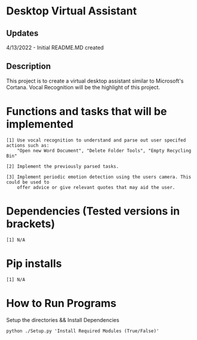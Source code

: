 # Desktop Virtual Assistant
    
## Updates
  4/13/2022 - Initial README.MD created

## Description
This project is to create a virtual desktop assistant similar to Microsoft's Cortana.
Vocal Recognition will be the highlight of this project.

# Functions and tasks that will be implemented
    [1] Use vocal recognition to understand and parse out user specifed actions such as:
        "Open new Word Document", "Delete Folder Tools", "Empty Recycling Bin"
      
    [2] Implement the previously parsed tasks.
    
    [3] Implement periodic emotion detection using the users camera. This could be used to
        offer advice or give relevant quotes that may aid the user.
    
# Dependencies (Tested versions in brackets)
    [1] N/A

# Pip installs
    [1] N/A

# How to Run Programs 
Setup the directories && Install Dependencies

    python ./Setup.py 'Install Required Modules (True/False)'
